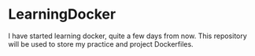 # LearningDocker
I have started learning docker, quite a few days from now. This repository will be used to store my practice and project Dockerfiles.

